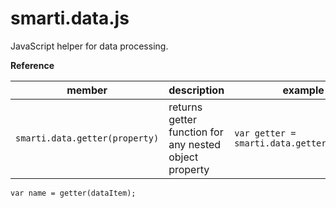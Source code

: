 # smarti.data.js

JavaScript helper for data processing.

<b>Reference</b>

member | description | example
--- | --- | ---
`smarti.data.getter(property)` | returns getter function for any nested object property | `var getter = smarti.data.getter('Name');`
`var name = getter(dataItem);`

